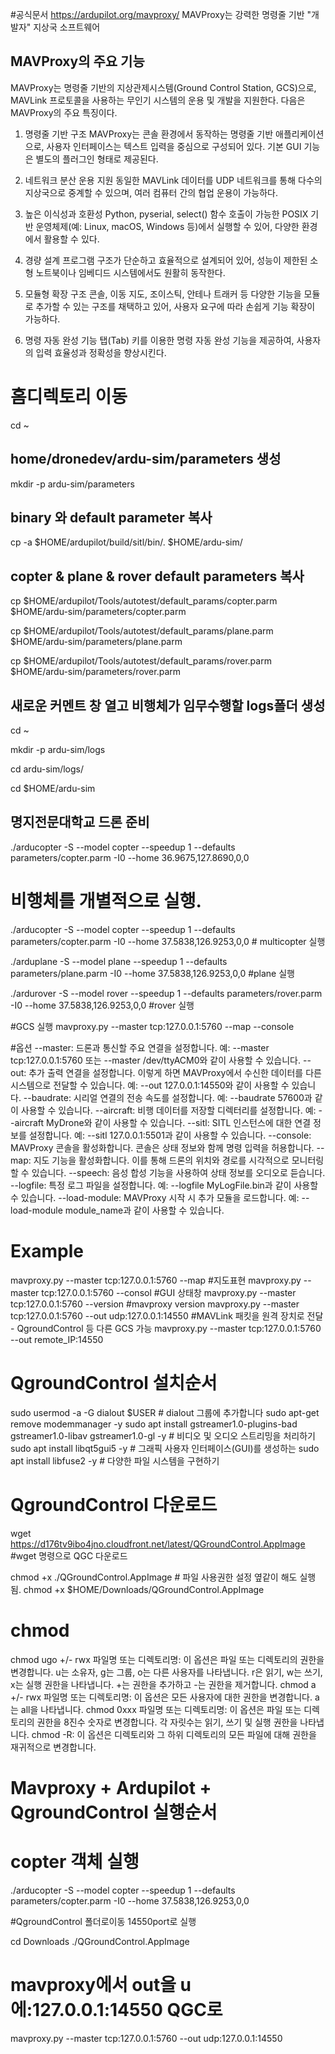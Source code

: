 #공식문서 
https://ardupilot.org/mavproxy/
MAVProxy는 강력한 명령줄 기반 "개발자" 지상국 소프트웨어


## MAVProxy의 주요 기능

MAVProxy는 명령줄 기반의 지상관제시스템(Ground Control Station, GCS)으로, MAVLink 프로토콜을 사용하는 무인기 시스템의 운용 및 개발을 지원한다. 다음은 MAVProxy의 주요 특징이다.

1. 명령줄 기반 구조
MAVProxy는 콘솔 환경에서 동작하는 명령줄 기반 애플리케이션으로, 사용자 인터페이스는 텍스트 입력을 중심으로 구성되어 있다. 기본 GUI 기능은 별도의 플러그인 형태로 제공된다.

2. 네트워크 분산 운용 지원
동일한 MAVLink 데이터를 UDP 네트워크를 통해 다수의 지상국으로 중계할 수 있으며, 여러 컴퓨터 간의 협업 운용이 가능하다.

3. 높은 이식성과 호환성
Python, pyserial, select() 함수 호출이 가능한 POSIX 기반 운영체제(예: Linux, macOS, Windows 등)에서 실행할 수 있어, 다양한 환경에서 활용할 수 있다.

4. 경량 설계
프로그램 구조가 단순하고 효율적으로 설계되어 있어, 성능이 제한된 소형 노트북이나 임베디드 시스템에서도 원활히 동작한다.

5. 모듈형 확장 구조
콘솔, 이동 지도, 조이스틱, 안테나 트래커 등 다양한 기능을 모듈로 추가할 수 있는 구조를 채택하고 있어, 사용자 요구에 따라 손쉽게 기능 확장이 가능하다.

6. 명령 자동 완성 기능
탭(Tab) 키를 이용한 명령 자동 완성 기능을 제공하여, 사용자의 입력 효율성과 정확성을 향상시킨다.


# 홈디렉토리 이동  


cd ~


## home/dronedev/ardu-sim/parameters 생성

mkdir -p ardu-sim/parameters 

## binary 와 default parameter 복사

cp -a $HOME/ardupilot/build/sitl/bin/. $HOME/ardu-sim/ 

## copter & plane & rover default parameters 복사 

cp $HOME/ardupilot/Tools/autotest/default_params/copter.parm $HOME/ardu-sim/parameters/copter.parm

cp $HOME/ardupilot/Tools/autotest/default_params/plane.parm $HOME/ardu-sim/parameters/plane.parm

cp $HOME/ardupilot/Tools/autotest/default_params/rover.parm $HOME/ardu-sim/parameters/rover.parm


## 새로운 커멘트 창 열고 비행체가 임무수행할 logs폴더 생성

cd ~

mkdir -p ardu-sim/logs

cd ardu-sim/logs/

cd $HOME/ardu-sim

## 명지전문대학교 드론 준비
./arducopter -S --model copter --speedup 1 --defaults parameters/copter.parm -I0 --home 36.9675,127.8690,0,0 

# 비행체를 개별적으로 실행.

./arducopter -S --model copter --speedup 1 --defaults parameters/copter.parm -I0 --home 37.5838,126.9253,0,0 # multicopter 실행

./arduplane -S --model plane --speedup 1 --defaults parameters/plane.parm -I0 --home 37.5838,126.9253,0,0 #plane 실행 

./ardurover -S --model rover --speedup 1 --defaults parameters/rover.parm -I0 --home 37.5838,126.9253,0,0 #rover 실행


 #GCS 실행
mavproxy.py --master tcp:127.0.0.1:5760 --map --console

#옵션
--master: 드론과 통신할 주요 연결을 설정합니다. 예: --master tcp:127.0.0.1:5760 또는 --master /dev/ttyACM0와 같이 사용할 수 있습니다.
--out: 추가 출력 연결을 설정합니다. 이렇게 하면 MAVProxy에서 수신한 데이터를 다른 시스템으로 전달할 수 있습니다. 예: --out 127.0.0.1:14550와 같이 사용할 수 있습니다.
--baudrate: 시리얼 연결의 전송 속도를 설정합니다. 예: --baudrate 57600과 같이 사용할 수 있습니다.
--aircraft: 비행 데이터를 저장할 디렉터리를 설정합니다. 예: --aircraft MyDrone와 같이 사용할 수 있습니다.
--sitl: SITL 인스턴스에 대한 연결 정보를 설정합니다. 예: --sitl 127.0.0.1:5501과 같이 사용할 수 있습니다.
--console: MAVProxy 콘솔을 활성화합니다. 콘솔은 상태 정보와 함께 명령 입력을 허용합니다.
--map: 지도 기능을 활성화합니다. 이를 통해 드론의 위치와 경로를 시각적으로 모니터링할 수 있습니다.
--speech: 음성 합성 기능을 사용하여 상태 정보를 오디오로 듣습니다.
--logfile: 특정 로그 파일을 설정합니다. 예: --logfile MyLogFile.bin과 같이 사용할 수 있습니다.
--load-module: MAVProxy 시작 시 추가 모듈을 로드합니다. 예: --load-module module_name과 같이 사용할 수 있습니다.

# Example
mavproxy.py --master tcp:127.0.0.1:5760 --map #지도표현
mavproxy.py --master tcp:127.0.0.1:5760 --consol #GUI 상태창
mavproxy.py --master tcp:127.0.0.1:5760 --version #mavproxy version
mavproxy.py --master tcp:127.0.0.1:5760 --out udp:127.0.0.1:14550 #MAVLink 패킷을 원격 장치로 전달 - QgroundControl 등 다른 GCS 가능
mavproxy.py --master tcp:127.0.0.1:5760 --out remote_IP:14550


# QgroundControl 설치순서
sudo usermod -a -G dialout $USER # dialout 그룹에 추가합니다
sudo apt-get remove modemmanager -y
sudo apt install gstreamer1.0-plugins-bad gstreamer1.0-libav gstreamer1.0-gl -y # 비디오 및 오디오 스트리밍을 처리하기 
sudo apt install libqt5gui5 -y # 그래픽 사용자 인터페이스(GUI)를 생성하는 
sudo apt install libfuse2 -y # 다양한 파일 시스템을 구현하기 


# QgroundControl 다운로드 
wget https://d176tv9ibo4jno.cloudfront.net/latest/QGroundControl.AppImage #wget 명령으로 QGC 다운로드

chmod +x ./QGroundControl.AppImage # 파일 사용권한 설정 옆같이 해도 실행됨. chmod +x $HOME/Downloads/QGroundControl.AppImage

# chmod 
chmod ugo +/- rwx 파일명 또는 디렉토리명: 이 옵션은 파일 또는 디렉토리의 권한을 변경합니다. u는 소유자, g는 그룹, o는 다른 사용자를 나타냅니다. r은 읽기, w는 쓰기, x는 실행 권한을 나타냅니다. +는 권한을 추가하고 -는 권한을 제거합니다.
chmod a +/- rwx 파일명 또는 디렉토리명: 이 옵션은 모든 사용자에 대한 권한을 변경합니다. a는 all을 나타냅니다.
chmod 0xxx 파일명 또는 디렉토리명: 이 옵션은 파일 또는 디렉토리의 권한을 8진수 숫자로 변경합니다. 각 자릿수는 읽기, 쓰기 및 실행 권한을 나타냅니다.
chmod -R: 이 옵션은 디렉토리와 그 하위 디렉토리의 모든 파일에 대해 권한을 재귀적으로 변경합니다.



# Mavproxy + Ardupilot + QgroundControl 실행순서

# copter 객체 실행
./arducopter -S --model copter --speedup 1 --defaults parameters/copter.parm -I0 --home 37.5838,126.9253,0,0


#QgroundControl 폴더로이동 14550port로 실행

cd Downloads
./QGroundControl.AppImage

# mavproxy에서 out을 u에:127.0.0.1:14550 QGC로 
mavproxy.py --master tcp:127.0.0.1:5760 --out udp:127.0.0.1:14550


